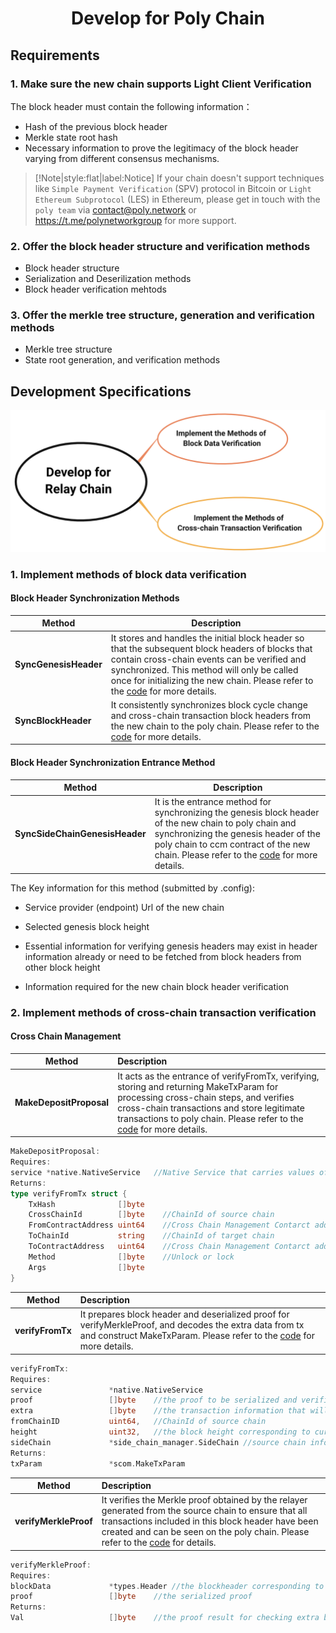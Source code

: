 <h1 align="center">Develop for Poly Chain</h1>

## Requirements

### 1. Make sure the new chain supports Light Client Verification

The block header must contain the following information：
- Hash of the previous block header
- Merkle state root hash
- Necessary information to prove the legitimacy of the block header varying from different consensus mechanisms.

> [!Note|style:flat|label:Notice]
> If your chain doesn't support techniques like `Simple Payment Verification` (SPV) protocol in Bitcoin or `Light Ethereum Subprotocol` (LES) in Ethereum, please get in touch with the `poly team` via <a href="mailto:contact@poly.network">contact@poly.network</a> or https://t.me/polynetworkgroup for more support.

### 2. Offer the block header structure and verification methods
- Block header structure
- Serialization and Deserilization methods
- Block header verification mehtods

### 3. Offer the merkle tree structure, generation and verification methods

- Merkle tree structure
- State root generation, and verification methods

## Development Specifications

<div align=center><img src="resources/relay_chain_development.png" alt=""/></div>

### 1. Implement methods of block data verification

#### Block Header Synchronization Methods

| Method                | Description                                                                                                                                                                                                                                                                                                                                                                          |
|-----------------------|--------------------------------------------------------------------------------------------------------------------------------------------------------------------------------------------------------------------------------------------------------------------------------------------------------------------------------------------------------------------------------------|
| **SyncGenesisHeader** | It stores and handles the initial block header so that the subsequent block headers of blocks that contain cross-chain events can be verified and synchronized. This method will only be called once for initializing the new chain. Please refer to the [code](https://github.com/polynetwork/poly/blob/master/native/service/header_sync/eth/header_sync.go#L61) for more details. |
| **SyncBlockHeader**   | It consistently synchronizes block cycle change and cross-chain transaction block headers from the new chain to the poly chain. Please refer to the [code](https://github.com/polynetwork/poly/blob/master/native/service/header_sync/eth/header_sync.go#L99) for more details.                                                                                                      |


#### Block Header Synchronization Entrance Method

| Method                           | Description                                                                                                                                                                                                                                                                                                              |
|----------------------------------|--------------------------------------------------------------------------------------------------------------------------------------------------------------------------------------------------------------------------------------------------------------------------------------------------------------------------|
| **SyncSideChainGenesisHeader**   | It is the entrance method for synchronizing the genesis block header of the new chain to poly chain and synchronizing the genesis header of the poly chain to ccm contract of the new chain. Please refer to the [code](https://github.com/polynetwork/poly-io-test/blob/master/cmd/tools/run.go#L607) for more details. |

The Key information for this method (submitted by .config):

- Service provider (endpoint) Url of the new chain

- Selected genesis block height

- Essential information for verifying genesis headers may exist in header information already or need to be fetched from block headers from other block height

- Information required for the new chain block header verification


### 2. Implement methods of cross-chain transaction verification

#### Cross Chain Management

| Method                    | Description                                                                                                                                                                                                                                                                                                                                                             |
|---------------------------|:------------------------------------------------------------------------------------------------------------------------------------------------------------------------------------------------------------------------------------------------------------------------------------------------------------------------------------------------------------------------|
| **MakeDepositProposal**   | It acts as the entrance of verifyFromTx, verifying, storing and returning MakeTxParam for processing cross-chain steps, and verifies cross-chain transactions and store legitimate transactions to poly chain.  Please refer to the [code](https://github.com/polynetwork/poly/blob/master/native/service/cross_chain_manager/eth/eth_handler.go#L34) for more details. |

```go
MakeDepositProposal:
Requires:
service *native.NativeService   //Native Service that carries values of information of cross-chain events
Returns:
type verifyFromTx struct {
	TxHash              []byte    
	CrossChainId        []byte    //ChainId of source chain
	FromContractAddress uint64    //Cross Chain Management Contarct address of source chain
	ToChainId           string    //ChainId of target chain
	ToContractAddress   uint64    //Cross Chain Management Contarct address of target chain
	Method              []byte    //Unlock or lock
	Args                []byte
}
```
| Method           | Description                                                                                                                                                                                                                                                                                                              |
|------------------|:-------------------------------------------------------------------------------------------------------------------------------------------------------------------------------------------------------------------------------------------------------------------------------------------------------------------------|
| **verifyFromTx** | It prepares block header and deserialized proof for verifyMerkleProof, and decodes the extra data from tx and construct MakeTxParam. Please refer to the [code](https://github.com/polynetwork/poly/blob/4323af5cfcd2a3277653d5bdc4db015cd9755fee/native/service/cross_chain_manager/eth/utils.go#L41) for more details. |

```go
verifyFromTx:
Requires:
service               *native.NativeService  
proof                 []byte    //the proof to be serialized and verified
extra                 []byte    //the transaction information that will be used for constructing verifyFromTx
fromChainID           uint64,   //ChainId of source chain
height                uint32,   //the block height corresponding to current transaction event
sideChain             *side_chain_manager.SideChain //source chain information that contains ccm contract address
Returns:
txParam               *scom.MakeTxParam 
```
| Method                | Description                                                                                                                                                                                                                                                                                                                                                                            |
|-----------------------|:---------------------------------------------------------------------------------------------------------------------------------------------------------------------------------------------------------------------------------------------------------------------------------------------------------------------------------------------------------------------------------------|
| **verifyMerkleProof** | It verifies the Merkle proof obtained by the relayer generated from the source chain to ensure that all transactions included in this block header have been created and can be seen on the poly chain. Please refer to the [code](https://github.com/polynetwork/poly/blob/4323af5cfcd2a3277653d5bdc4db015cd9755fee/native/service/cross_chain_manager/eth/utils.go#L88) for details. |

```go
verifyMerkleProof:
Requires:
blockData             *types.Header //the blockheader corresponding to current transaction event  
proof                 []byte    //the serialized proof
Returns:
Val                   []byte    //the proof result for checking extra before constructing verifyFromTx
```

